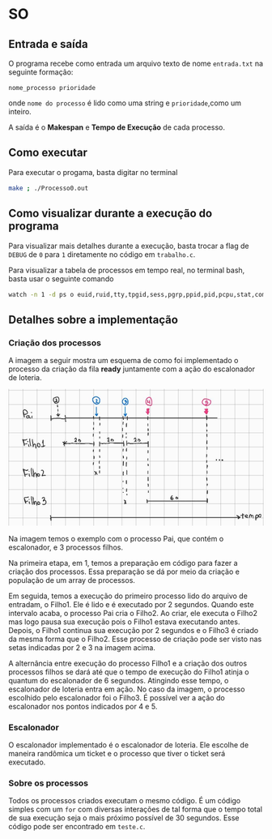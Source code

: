 # SO

## Entrada e saída

O programa recebe como entrada um arquivo texto de nome `entrada.txt` na seguinte formação:

```
nome_processo prioridade
```

onde `nome do processo` é lido como uma string e `prioridade`,como um inteiro.

A saída é o **Makespan** e **Tempo de Execução** de cada processo.

## Como executar

Para executar o progama, basta digitar no terminal

```bash
make ; ./Processo0.out
```

## Como visualizar durante a execução do programa

Para visualizar mais detalhes durante a execução, basta trocar a flag de `DEBUG` de `0` para `1` diretamente no código em `trabalho.c`.

Para visualizar a tabela de processos em tempo real, no terminal bash, basta usar o seguinte comando

```bash
watch -n 1 -d ps o euid,ruid,tty,tpgid,sess,pgrp,ppid,pid,pcpu,stat,comm
```

## Detalhes sobre a implementação

### Criação dos processos

A imagem a seguir mostra um esquema de como foi implementado o processo da criação da fila **ready** juntamente com a ação do escalonador de loteria.

![Alt imagem](/grafico-escalonador.jpg)

Na imagem temos o exemplo com o processo Pai, que contém o escalonador, e 3 processos filhos.

Na primeira etapa, em 1, temos a preparação em código para fazer a criação dos processos. Essa preparação se dá por meio da criação e população de um array de processos.

Em seguida, temos a execução do primeiro processo lido do arquivo de entradam, o Filho1. Ele é lido e é executado por 2 segundos. Quando este intervalo acaba, o processo Pai cria o Filho2. Ao criar, ele executa o Filho2 mas logo pausa sua execução pois o Filho1 estava executando antes. Depois, o Filho1 continua sua execução por 2 segundos e o Filho3 é criado da mesma forma que o Filho2. Esse processo de criação pode ser visto nas setas indicadas por 2 e 3 na imagem acima.

A alternância entre execução do processo Filho1 e a criação dos outros processos filhos se dará até que o tempo de execução do Filho1 atinja o quantum do escalonador de 6 segundos. Atingindo esse tempo, o escalonador de loteria entra em ação. No caso da imagem, o processo escolhido pelo escalonador foi o Filho3. É possível ver a ação do escalonador nos pontos indicados por 4 e 5.

### Escalonador

O escalonador implementado é o escalonador de loteria. Ele escolhe de maneira randômica um ticket e o processo que tiver o ticket será executado.

### Sobre os processos

Todos os processos criados executam o mesmo código. É um código simples com um `for` com diversas interações de tal forma que o tempo total de sua execução seja o mais próximo possível de 30 segundos. Esse código pode ser encontrado em `teste.c`.

